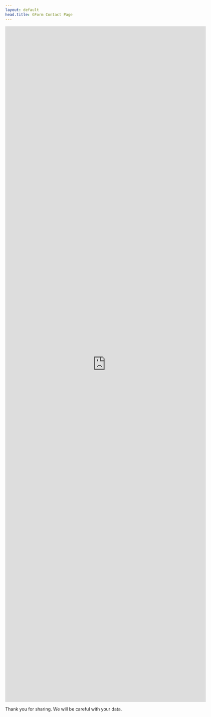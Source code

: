 ```yaml
---
layout: default
head.title: GForm Contact Page
---
```

<iframe src="https://docs.google.com/forms/d/e/1FAIpQLScv60yN_VOhufUAsVGwH41igs3CRa9X1atrsDmYC8FRTVXAhw/viewform?embedded=true" width="640" height="2150" frameborder="0" marginheight="0" marginwidth="0" scrolling="no">Loading…</iframe>

Thank you for sharing. We will be careful with your data.

